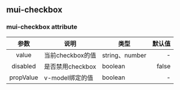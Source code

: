 ## mui-checkbox

### mui-checkbox attribute
| 参数 | 说明 | 类型 | 默认值 |
| :-: | - | - | -: |
| value | 当前checkbox的值 | string、number | - |
| disabled | 是否禁用checkbox | boolean | false |
| propValue | v-model绑定的值 | boolean | - |
